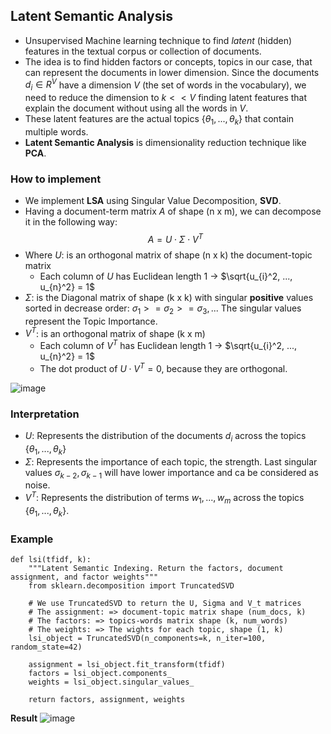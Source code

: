## Latent Semantic Analysis
* Unsupervised Machine learning technique to find *latent* (hidden) features in the textual corpus or collection of documents. 
* The idea is to find hidden factors or concepts, topics in our case, that can represent the documents in lower dimension. Since the documents $d_{i} \in R^V$ have a dimension $V$ (the set of words in the vocabulary), we need to reduce the dimension to $k << V$ finding latent features that explain the document without using all the words in $V$.
* These latent features are the actual topics $\{\theta_{1},...,\theta_{k}\}$ that contain multiple words.
* **Latent Semantic Analysis** is dimensionality reduction technique like **PCA**.

### How to implement
* We implement **LSA** using Singular Value Decomposition, **SVD**. 
* Having a document-term matrix $A$ of shape (n x m), we can decompose it in the following way: $$A = U \cdot \Sigma \cdot V^T$$
* Where $U$: is an orthogonal matrix of shape (n x k) the document-topic matrix
	* Each column of $U$ has Euclidean length 1 -> $\sqrt{u_{i}^2, ..., u_{n}^2} = 1$
* $\Sigma$: is the Diagonal matrix of shape (k x k) with singular **positive** values sorted in decrease order: $\sigma_{1} >= \sigma_{2} >= \sigma_{3},...$ The singular values represent the Topic Importance.
* $V^T$:  is an orthogonal matrix of shape (k x m)
	*  Each column of $V^T$ has Euclidean length 1 -> $\sqrt{u_{i}^2, ..., u_{n}^2} = 1$
	* The dot product of $U \cdot V^T = 0$, because they are orthogonal. 

![image](pics/svd.png)
### Interpretation
* $U$: Represents the distribution of the documents $d_{i}$ across the topics $\{\theta_{1},...,\theta_{k}\}$
* $\Sigma$: Represents the importance of each topic, the strength. Last singular values $\sigma_{k-2}, \sigma_{k-1}$ will have lower importance and ca be considered as noise. 
* $V^T$: Represents the distribution of terms $w_{1},...,w_{m}$ across the topics $\{\theta_{1},...,\theta_{k}\}$. 

### Example
```
def lsi(tfidf, k):
    """Latent Semantic Indexing. Return the factors, document assignment, and factor weights"""
    from sklearn.decomposition import TruncatedSVD

    # We use TruncatedSVD to return the U, Sigma and V_t matrices
    # The assignment: => document-topic matrix shape (num_docs, k)
    # The factors: => topics-words matrix shape (k, num_words)
    # The weights: => The wights for each topic, shape (1, k)
    lsi_object = TruncatedSVD(n_components=k, n_iter=100, random_state=42)

    assignment = lsi_object.fit_transform(tfidf)
    factors = lsi_object.components_
    weights = lsi_object.singular_values_

    return factors, assignment, weights

```

**Result**
![image](pics/res.png)
